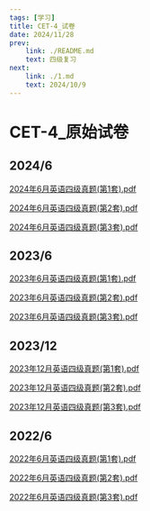 ```yaml
---
tags: [学习]
title: CET-4_试卷
date: 2024/11/28
prev: 
    link: ./README.md
    text: 四级复习
next: 
    link: ./1.md
    text: 2024/10/9
---
```


# CET-4_原始试卷

## 2024/6

[2024年6月英语四级真题(第1套).pdf](/original/2024年6月英语四级真题(第1套).pdf)

[2024年6月英语四级真题(第2套).pdf](/original/2024年6月英语四级真题(第2套).pdf)

[2024年6月英语四级真题(第3套).pdf](/original/2024年6月英语四级真题(第3套).pdf)

## 2023/6

[2023年6月英语四级真题(第1套).pdf](/original/2023年6月英语四级真题(第1套).pdf)

[2023年6月英语四级真题(第2套).pdf](/original/2023年6月英语四级真题(第2套).pdf)

[2023年6月英语四级真题(第3套).pdf](/original/2023年6月英语四级真题(第3套).pdf)

## 2023/12

[2023年12月英语四级真题(第1套).pdf](/original/2023年12月英语四级真题(第1套).pdf)

[2023年12月英语四级真题(第2套).pdf](/original/2023年12月英语四级真题(第2套).pdf)

[2023年12月英语四级真题(第3套).pdf](/original/2023年12月英语四级真题(第3套).pdf)

## 2022/6

[2022年6月英语四级真题(第1套).pdf](/original/2022年6月英语四级真题(第1套).pdf)

[2022年6月英语四级真题(第2套).pdf](/original/2022年6月英语四级真题(第2套).pdf)

[2022年6月英语四级真题(第3套).pdf](/original/2022年6月英语四级真题(第3套).pdf)